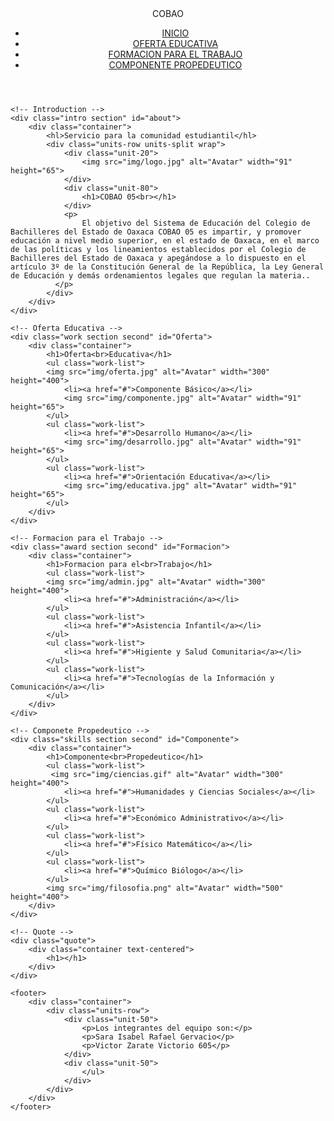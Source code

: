 <!DOCTYPE html>
<html>
<head>
    <title>Actividad A2B3</title>
    <meta charset="utf-8" />
    <meta name="viewport" content="width=device-width, initial-scale=1">
    <meta name="author" content="Afnizar Nur Ghifari">
    <meta name="viewport" content="width=device-width, initial-scale=1" />
    <link rel="stylesheet" href="css/kube.min.css" />
    <link rel="stylesheet" href="css/font-awesome.min.css" />
    <link rel="stylesheet" href="css/custom.min.css" />
    <link rel="shortcut icon" href="img/favicon.png" />
	<link href='http://fonts.googleapis.com/css?family=Playfair+Display+SC:700' rel='stylesheet' type='text/css'>
	<link href='http://fonts.googleapis.com/css?family=Lato:400,700' rel='stylesheet' type='text/css'>
	<style>
		.intro h1:before {			
			content: 'G:605';
		}
	</style>
</head>
<body>
	<!-- Navigation -->
	<div class="main-nav">
		<div class="container">
			<header class="group top-nav">
				<div class="navigation-toggle" data-tools="navigation-toggle" data-target="#navbar-1">
				    <span class="logo">COBAO</span>
				</div>
			    <nav id="navbar-1" class="navbar item-nav">
				    <ul>
				        <li class="active"><a href="#about">INICIO</a></li>
				        <li><a href="#Oferta">OFERTA EDUCATIVA</a></li>
				        <li><a href="#Formacion">FORMACION PARA EL TRABAJO</a></li>
				        <li><a href="#Componente">COMPONENTE PROPEDEUTICO</a></li>
				    </ul>
				</nav>
			</header>
		</div>
	</div>

	<!-- Introduction -->
	<div class="intro section" id="about">
		<div class="container">
			<hl>Servicio para la comunidad estudiantil</hl>
			<div class="units-row units-split wrap">
				<div class="unit-20">
					<img src="img/logo.jpg" alt="Avatar" width="91" height="65">
				</div>
				<div class="unit-80">
					<h1>COBAO 05<br></h1>					
				</div>
				<p>
					El objetivo del Sistema de Educación del Colegio de Bachilleres del Estado de Oaxaca COBAO 05 es impartir, y promover educación a nivel medio superior, en el estado de Oaxaca, en el marco de las políticas y los lineamientos establecidos por el Colegio de Bachilleres del Estado de Oaxaca y apegándose a lo dispuesto en el artículo 3º de la Constitución General de la República, la Ley General de Educación y demás ordenamientos legales que regulan la materia.. 
			  </p>				
			</div>
		</div>
	</div>

	<!-- Oferta Educativa -->
	<div class="work section second" id="Oferta">
		<div class="container">
			<h1>Oferta<br>Educativa</h1>
			<ul class="work-list">
            <img src="img/oferta.jpg" alt="Avatar" width="300" height="400">
				<li><a href="#">Componente Básico</a></li>
                <img src="img/componente.jpg" alt="Avatar" width="91" height="65">				
			</ul>
			<ul class="work-list">				
				<li><a href="#">Desarrollo Humano</a></li>				
                <img src="img/desarrollo.jpg" alt="Avatar" width="91" height="65">
			</ul>
			<ul class="work-list">				
				<li><a href="#">Orientación Educativa</a></li>
				<img src="img/educativa.jpg" alt="Avatar" width="91" height="65">
			</ul>
		</div>
	</div>

	<!-- Formacion para el Trabajo -->
	<div class="award section second" id="Formacion">
		<div class="container">
			<h1>Formacion para el<br>Trabajo</h1>
			<ul class="work-list">
            <img src="img/admin.jpg" alt="Avatar" width="300" height="400">
				<li><a href="#">Administración</a></li>
			</ul>
			<ul class="work-list">
				<li><a href="#">Asistencia Infantil</a></li>
			</ul>
			<ul class="work-list">
				<li><a href="#">Higiente y Salud Comunitaria</a></li>
			</ul>
            <ul class="work-list">
				<li><a href="#">Tecnologías de la Información y Comunicación</a></li>
            </ul>
		</div>
	</div>

	<!-- Componete Propedeutico -->
	<div class="skills section second" id="Componente">
		<div class="container">
			<h1>Componente<br>Propedeutico</h1>
			<ul class="work-list">  
             <img src="img/ciencias.gif" alt="Avatar" width="300" height="400">            
				<li><a href="#">Humanidades y Ciencias Sociales</a></li>
			</ul>
			<ul class="work-list">
				<li><a href="#">Económico Administrativo</a></li>
			</ul>
			<ul class="work-list">
				<li><a href="#">Físico Matemático</a></li>
			</ul>
            <ul class="work-list">
				<li><a href="#">Químico Biólogo</a></li>
			</ul>
            <img src="img/filosofia.png" alt="Avatar" width="500" height="400">
		</div>
	</div>

	<!-- Quote -->
	<div class="quote">
		<div class="container text-centered">
			<h1></h1>
		</div>
	</div>

	<footer>
		<div class="container">
			<div class="units-row">
			    <div class="unit-50">
			    	<p>Los integrantes del equipo son:</p> 
					<p>Sara Isabel Rafael Gervacio</p>
					<p>Victor Zarate Victorio 605</p>
			    </div>
			    <div class="unit-50">				
					</ul>
			    </div>
			</div>
		</div>
	</footer>	
</body>
</html>
